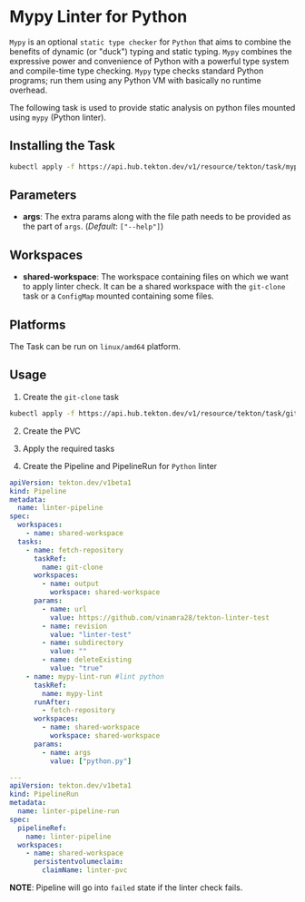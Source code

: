 # Mypy Linter for Python

`Mypy` is an optional `static type checker` for `Python` that aims to combine the benefits of dynamic (or "duck") typing and static typing. `Mypy` combines the expressive power and convenience of Python with a powerful type system and compile-time type checking. `Mypy` type checks standard Python programs; run them using any Python VM with basically no runtime overhead.

The following task is used to provide static analysis on python files mounted using `mypy` (Python linter).

## Installing the Task

```bash
kubectl apply -f https://api.hub.tekton.dev/v1/resource/tekton/task/mypy-lint/0.1/raw
```

## Parameters

- **args**: The extra params along with the file path needs to be provided as the part of `args`. (_Default_: `["--help"]`)

## Workspaces

- **shared-workspace**: The workspace containing files on which we want to apply linter check. It can be a shared workspace with the `git-clone` task or a `ConfigMap` mounted containing some files.

## Platforms

The Task can be run on `linux/amd64` platform.

## Usage

1. Create the `git-clone` task

```bash
kubectl apply -f https://api.hub.tekton.dev/v1/resource/tekton/task/git-clone/0.1/raw
```

2. Create the PVC
3. Apply the required tasks

4. Create the Pipeline and PipelineRun for `Python` linter

```yaml
apiVersion: tekton.dev/v1beta1
kind: Pipeline
metadata:
  name: linter-pipeline
spec:
  workspaces:
    - name: shared-workspace
  tasks:
    - name: fetch-repository
      taskRef:
        name: git-clone
      workspaces:
        - name: output
          workspace: shared-workspace
      params:
        - name: url
          value: https://github.com/vinamra28/tekton-linter-test
        - name: revision
          value: "linter-test"
        - name: subdirectory
          value: ""
        - name: deleteExisting
          value: "true"
    - name: mypy-lint-run #lint python
      taskRef:
        name: mypy-lint
      runAfter:
        - fetch-repository
      workspaces:
        - name: shared-workspace
          workspace: shared-workspace
      params:
        - name: args
          value: ["python.py"]

---
apiVersion: tekton.dev/v1beta1
kind: PipelineRun
metadata:
  name: linter-pipeline-run
spec:
  pipelineRef:
    name: linter-pipeline
  workspaces:
    - name: shared-workspace
      persistentvolumeclaim:
        claimName: linter-pvc
```

**NOTE**: Pipeline will go into `failed` state if the linter check fails.
